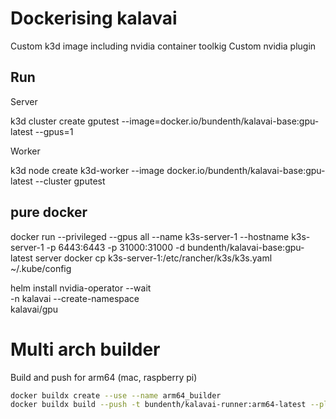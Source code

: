 # Dockerising kalavai

Custom k3d image including nvidia container toolkig
Custom nvidia plugin

## Run

Server

k3d cluster create gputest --image=docker.io/bundenth/kalavai-base:gpu-latest --gpus=1

Worker

k3d node create k3d-worker --image docker.io/bundenth/kalavai-base:gpu-latest --cluster gputest




## pure docker

docker run   --privileged   --gpus all  --name k3s-server-1   --hostname k3s-server-1   -p 6443:6443 -p 31000:31000   -d bundenth/kalavai-base:gpu-latest   server
docker cp k3s-server-1:/etc/rancher/k3s/k3s.yaml ~/.kube/config

helm install nvidia-operator --wait \
     -n kalavai --create-namespace \
     kalavai/gpu


# Multi arch builder

Build and push for arm64 (mac, raspberry pi)

```bash
docker buildx create --use --name arm64_builder
docker buildx build --push -t bundenth/kalavai-runner:arm64-latest --platform=linux/arm64 -f Dockerfile_arm64 .
```
